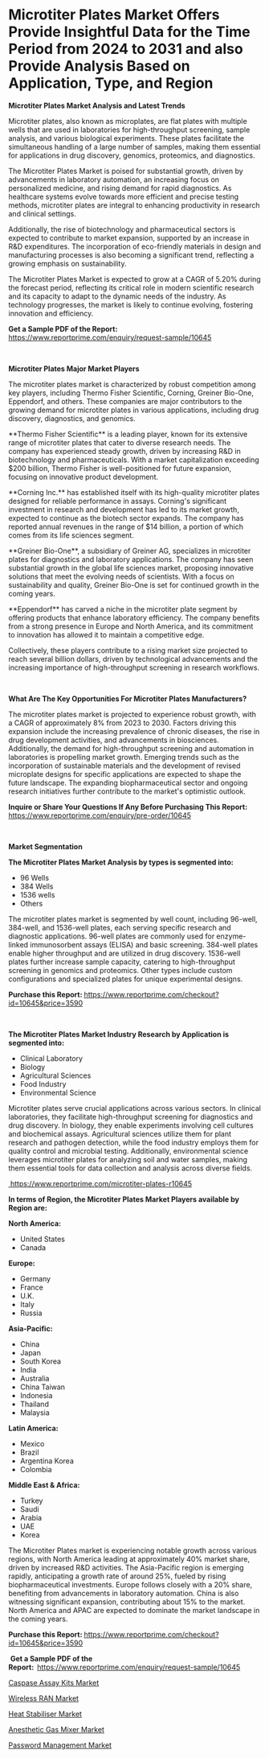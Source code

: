 <p><h1>Microtiter Plates Market Offers Provide Insightful Data for the Time Period from 2024 to 2031 and also Provide Analysis Based on Application, Type, and Region</h1></p><p><strong>Microtiter Plates Market Analysis and Latest Trends</strong></p>
<p><p>Microtiter plates, also known as microplates, are flat plates with multiple wells that are used in laboratories for high-throughput screening, sample analysis, and various biological experiments. These plates facilitate the simultaneous handling of a large number of samples, making them essential for applications in drug discovery, genomics, proteomics, and diagnostics. </p><p>The Microtiter Plates Market is poised for substantial growth, driven by advancements in laboratory automation, an increasing focus on personalized medicine, and rising demand for rapid diagnostics. As healthcare systems evolve towards more efficient and precise testing methods, microtiter plates are integral to enhancing productivity in research and clinical settings. </p><p>Additionally, the rise of biotechnology and pharmaceutical sectors is expected to contribute to market expansion, supported by an increase in R&D expenditures. The incorporation of eco-friendly materials in design and manufacturing processes is also becoming a significant trend, reflecting a growing emphasis on sustainability. </p><p>The Microtiter Plates Market is expected to grow at a CAGR of 5.20% during the forecast period, reflecting its critical role in modern scientific research and its capacity to adapt to the dynamic needs of the industry. As technology progresses, the market is likely to continue evolving, fostering innovation and efficiency.</p></p>
<p><strong>Get a Sample PDF of the Report:&nbsp;</strong> <a href="https://www.reportprime.com/enquiry/request-sample/10645?utm_campaign=1123&utm_medium=2&utm_source=Github&utm_content=ia&utm_term=10102024&utm_id=microtiter-plates">https://www.reportprime.com/enquiry/request-sample/10645</a></p>
<p>&nbsp;</p>
<p><strong>Microtiter Plates Major Market Players</strong></p>
<p><p>The microtiter plates market is characterized by robust competition among key players, including Thermo Fisher Scientific, Corning, Greiner Bio-One, Eppendorf, and others. These companies are major contributors to the growing demand for microtiter plates in various applications, including drug discovery, diagnostics, and genomics.</p><p>**Thermo Fisher Scientific** is a leading player, known for its extensive range of microtiter plates that cater to diverse research needs. The company has experienced steady growth, driven by increasing R&D in biotechnology and pharmaceuticals. With a market capitalization exceeding $200 billion, Thermo Fisher is well-positioned for future expansion, focusing on innovative product development.</p><p>**Corning Inc.** has established itself with its high-quality microtiter plates designed for reliable performance in assays. Corning's significant investment in research and development has led to its market growth, expected to continue as the biotech sector expands. The company has reported annual revenues in the range of $14 billion, a portion of which comes from its life sciences segment.</p><p>**Greiner Bio-One**, a subsidiary of Greiner AG, specializes in microtiter plates for diagnostics and laboratory applications. The company has seen substantial growth in the global life sciences market, proposing innovative solutions that meet the evolving needs of scientists. With a focus on sustainability and quality, Greiner Bio-One is set for continued growth in the coming years.</p><p>**Eppendorf** has carved a niche in the microtiter plate segment by offering products that enhance laboratory efficiency. The company benefits from a strong presence in Europe and North America, and its commitment to innovation has allowed it to maintain a competitive edge.</p><p>Collectively, these players contribute to a rising market size projected to reach several billion dollars, driven by technological advancements and the increasing importance of high-throughput screening in research workflows.</p></p>
<p>&nbsp;</p>
<p><strong>What Are The Key Opportunities For Microtiter Plates Manufacturers?</strong></p>
<p><p>The microtiter plates market is projected to experience robust growth, with a CAGR of approximately 8% from 2023 to 2030. Factors driving this expansion include the increasing prevalence of chronic diseases, the rise in drug development activities, and advancements in biosciences. Additionally, the demand for high-throughput screening and automation in laboratories is propelling market growth. Emerging trends such as the incorporation of sustainable materials and the development of revised microplate designs for specific applications are expected to shape the future landscape. The expanding biopharmaceutical sector and ongoing research initiatives further contribute to the market's optimistic outlook.</p></p>
<p><strong>Inquire or Share Your Questions If Any Before Purchasing This Report:</strong> <a href="https://www.reportprime.com/enquiry/pre-order/10645?utm_campaign=1123&utm_medium=2&utm_source=Github&utm_content=ia&utm_term=10102024&utm_id=microtiter-plates">https://www.reportprime.com/enquiry/pre-order/10645</a></p>
<p>&nbsp;</p>
<p><strong>Market Segmentation</strong></p>
<p><strong>The Microtiter Plates Market Analysis by types is segmented into:</strong></p>
<p><ul><li>96 Wells</li><li>384 Wells</li><li>1536 wells</li><li>Others</li></ul></p>
<p><p>The microtiter plates market is segmented by well count, including 96-well, 384-well, and 1536-well plates, each serving specific research and diagnostic applications. 96-well plates are commonly used for enzyme-linked immunosorbent assays (ELISA) and basic screening. 384-well plates enable higher throughput and are utilized in drug discovery. 1536-well plates further increase sample capacity, catering to high-throughput screening in genomics and proteomics. Other types include custom configurations and specialized plates for unique experimental designs.</p></p>
<p><strong>Purchase this Report:&nbsp;</strong><a href="https://www.reportprime.com/checkout?id=10645&price=3590&utm_campaign=1123&utm_medium=2&utm_source=Github&utm_content=ia&utm_term=10102024&utm_id=microtiter-plates">https://www.reportprime.com/checkout?id=10645&price=3590</a></p>
<p>&nbsp;</p>
<p><strong>The Microtiter Plates Market Industry Research by Application is segmented into:</strong></p>
<p><ul><li>Clinical Laboratory</li><li>Biology</li><li>Agricultural Sciences</li><li>Food Industry</li><li>Environmental Science</li></ul></p>
<p><p>Microtiter plates serve crucial applications across various sectors. In clinical laboratories, they facilitate high-throughput screening for diagnostics and drug discovery. In biology, they enable experiments involving cell cultures and biochemical assays. Agricultural sciences utilize them for plant research and pathogen detection, while the food industry employs them for quality control and microbial testing. Additionally, environmental science leverages microtiter plates for analyzing soil and water samples, making them essential tools for data collection and analysis across diverse fields.</p></p>
<p><a href="https://www.reportprime.com/microtiter-plates-r10645?utm_campaign=1123&utm_medium=2&utm_source=Github&utm_content=ia&utm_term=10102024&utm_id=microtiter-plates">&nbsp;https://www.reportprime.com/microtiter-plates-r10645</a></p>
<p><strong>In terms of Region, the Microtiter Plates Market Players available by Region are:</strong></p>
<p>
    <p> <strong> North America: </strong>
        <ul>
            <li>United States</li>
            <li>Canada</li>
        </ul>
        </p> 
    <p> <strong> Europe: </strong>
        <ul>
            <li>Germany</li>
            <li>France</li>
            <li>U.K.</li>
            <li>Italy</li>
            <li>Russia</li>
        </ul>
        </p> 
    <p> <strong> Asia-Pacific: </strong>
        <ul>
            <li>China</li>
            <li>Japan</li>
            <li>South Korea</li>
            <li>India</li>
            <li>Australia</li>
            <li>China Taiwan</li>
            <li>Indonesia</li>
            <li>Thailand</li>
            <li>Malaysia</li>
        </ul>
        </p> 
    <p> <strong> Latin America: </strong>
        <ul>
            <li>Mexico</li>
            <li>Brazil</li>
            <li>Argentina Korea</li>
            <li>Colombia</li>
        </ul>
        </p> 
    <p> <strong> Middle East & Africa: </strong>
        <ul>
            <li>Turkey</li>
            <li>Saudi</li>
            <li>Arabia</li>
            <li>UAE</li>
            <li>Korea</li>
        </ul>
    </p>
    </p>
<p><p>The Microtiter Plates market is experiencing notable growth across various regions, with North America leading at approximately 40% market share, driven by increased R&D activities. The Asia-Pacific region is emerging rapidly, anticipating a growth rate of around 25%, fueled by rising biopharmaceutical investments. Europe follows closely with a 20% share, benefiting from advancements in laboratory automation. China is also witnessing significant expansion, contributing about 15% to the market. North America and APAC are expected to dominate the market landscape in the coming years.</p></p>
<p><strong>Purchase this Report: </strong><a href="https://www.reportprime.com/checkout?id=10645&price=3590&utm_campaign=1123&utm_medium=2&utm_source=Github&utm_content=ia&utm_term=10102024&utm_id=microtiter-plates">https://www.reportprime.com/checkout?id=10645&price=3590</a></p>
<p>&nbsp;<strong>Get a Sample PDF of the Report:&nbsp;&nbsp;</strong><a href="https://www.reportprime.com/enquiry/request-sample/10645?utm_campaign=1123&utm_medium=2&utm_source=Github&utm_content=ia&utm_term=10102024&utm_id=microtiter-plates">https://www.reportprime.com/enquiry/request-sample/10645</a></p>
<p><strong></strong></p>
<p><p><a href="https://github.com/HaroldWalker405/Market-Research-Report-List-1/blob/main/caspase-assay-kits-market.md?utm_campaign=1123&utm_medium=2&utm_source=Github&utm_content=ia&utm_term=10102024&utm_id=microtiter-plates">Caspase Assay Kits Market</a></p><p><a href="https://issuu.com/reportprime-2/docs/wireless-ran-market-size-2030.pptx_9febe752df0a84?utm_campaign=1123&utm_medium=2&utm_source=Github&utm_content=ia&utm_term=10102024&utm_id=microtiter-plates">Wireless RAN Market</a></p><p><a href="https://www.linkedin.com/pulse/comprehensive-heat-stabiliser-market-report-regional-htrvc?utm_campaign=1123&utm_medium=2&utm_source=Github&utm_content=ia&utm_term=10102024&utm_id=microtiter-plates">Heat Stabiliser Market</a></p><p><a href="https://github.com/MegiDuro586/Market-Research-Report-List-1/blob/main/anesthetic-gas-mixer-market.md?utm_campaign=1123&utm_medium=2&utm_source=Github&utm_content=ia&utm_term=10102024&utm_id=microtiter-plates">Anesthetic Gas Mixer Market</a></p><p><a href="https://issuu.com/reportprime-2/docs/password-management-market-size-203_ca5aae4bac2cbb?utm_campaign=1123&utm_medium=2&utm_source=Github&utm_content=ia&utm_term=10102024&utm_id=microtiter-plates">Password Management Market</a></p></p>